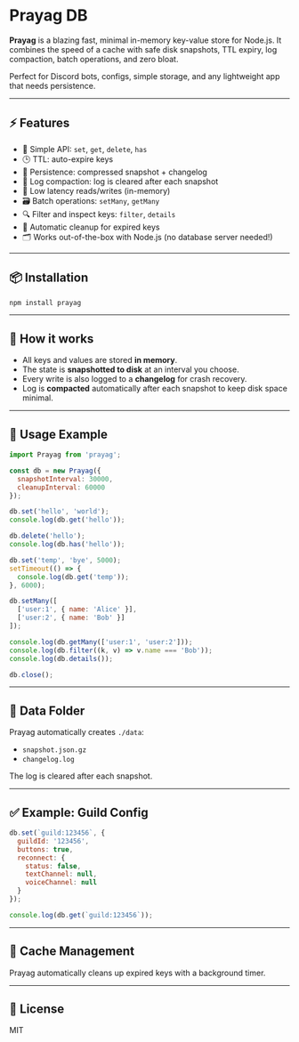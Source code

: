 
# Prayag DB

**Prayag** is a blazing fast, minimal in-memory key-value store for Node.js.
It combines the speed of a cache with safe disk snapshots, TTL expiry, log compaction, batch operations, and zero bloat.

Perfect for Discord bots, configs, simple storage, and any lightweight app that needs persistence.

---

## ⚡️ Features

- 🧩 Simple API: `set`, `get`, `delete`, `has`
- 🕒 TTL: auto-expire keys
- 💾 Persistence: compressed snapshot + changelog
- 🔄 Log compaction: log is cleared after each snapshot
- 🚀 Low latency reads/writes (in-memory)
- 🗃️ Batch operations: `setMany`, `getMany`
- 🔍 Filter and inspect keys: `filter`, `details`
- 🧹 Automatic cleanup for expired keys
- 🗂️ Works out-of-the-box with Node.js (no database server needed!)

---

## 📦 Installation

```bash
npm install prayag
```

---

## 📂 How it works

- All keys and values are stored **in memory**.
- The state is **snapshotted to disk** at an interval you choose.
- Every write is also logged to a **changelog** for crash recovery.
- Log is **compacted** automatically after each snapshot to keep disk space minimal.

---

## 🚀 Usage Example

```js
import Prayag from 'prayag';

const db = new Prayag({
  snapshotInterval: 30000,
  cleanupInterval: 60000
});

db.set('hello', 'world');
console.log(db.get('hello'));

db.delete('hello');
console.log(db.has('hello'));

db.set('temp', 'bye', 5000);
setTimeout(() => {
  console.log(db.get('temp'));
}, 6000);

db.setMany([
  ['user:1', { name: 'Alice' }],
  ['user:2', { name: 'Bob' }]
]);

console.log(db.getMany(['user:1', 'user:2']));
console.log(db.filter((k, v) => v.name === 'Bob'));
console.log(db.details());

db.close();
```

---

## 📁 Data Folder

Prayag automatically creates `./data`:
- `snapshot.json.gz`
- `changelog.log`

The log is cleared after each snapshot.

---

## ✅ Example: Guild Config

```js
db.set(`guild:123456`, {
  guildId: '123456',
  buttons: true,
  reconnect: {
    status: false,
    textChannel: null,
    voiceChannel: null
  }
});

console.log(db.get(`guild:123456`));
```

---

## 🧹 Cache Management

Prayag automatically cleans up expired keys with a background timer.

---

## 📝 License

MIT
